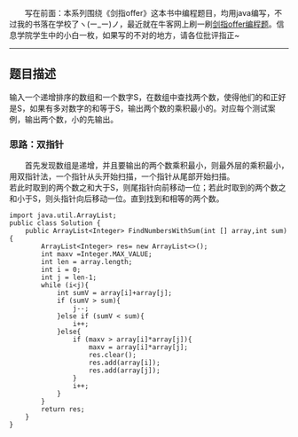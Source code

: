 &emsp;&emsp;写在前面：本系列围绕《剑指offer》这本书中编程题目，均用java编写，不过我的书落在学校了ヽ(ー_ー)ノ，最近就在牛客网上刷一刷[剑指offer编程题](https://www.nowcoder.com/ta/coding-interviews)。信息学院学生中的小白一枚，如果写的不对的地方，请各位批评指正~
___
## 题目描述
输入一个递增排序的数组和一个数字S，在数组中查找两个数，使得他们的和正好是S，如果有多对数字的和等于S，输出两个数的乘积最小的。对应每个测试案例，输出两个数，小的先输出。
### 思路：双指针
&emsp;&emsp;首先发现数组是递增，并且要输出的两个数乘积最小，则最外层的乘积最小，用双指针法，一个指针从头开始扫描，一个指针从尾部开始扫描。  
若此时取到的两个数之和大于S，则尾指针向前移动一位；若此时取到的两个数之和小于S，则头指针向后移动一位。直到找到和相等的两个数。
```
import java.util.ArrayList;
public class Solution {
    public ArrayList<Integer> FindNumbersWithSum(int [] array,int sum) {
        ArrayList<Integer> res= new ArrayList<>();
        int maxv =Integer.MAX_VALUE;
        int len = array.length;
        int i = 0;
        int j = len-1;
        while (i<j){
            int sumV = array[i]+array[j];
            if (sumV > sum){
                j--;
            }else if (sumV < sum){
                i++;
            }else{
                if (maxv > array[i]*array[j]){
                    maxv = array[i]*array[j];
                    res.clear();
                    res.add(array[i]);
                    res.add(array[j]);
                }
                i++;
            }
        }
        return res;
    }
}
```